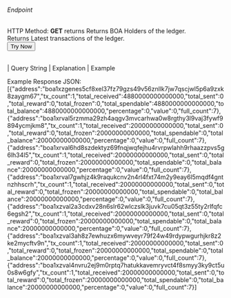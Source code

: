 <h6>Endpoint</h6>

<p id="endpoint"></p>

HTTP Method: **GET**
returns Returns BOA Holders of the ledger.
<br/>
Returns Latest transactions of the ledger.
<br/>
<button class="md-button" onclick="tryNow()">Try Now</button>
<script>
   document.getElementById("endpoint").innerHTML =`http://3.38.34.30:3836/holders`
    function tryNow(){
        document.getElementById("showResult").innerHTML =""
        document.getElementById("endpoint").innerHTML =""
        fetch(`http://3.38.34.30:3836/holders`).then((res) => {
            res.json().then((res) => {
                document.getElementById("showResult").innerHTML = JSON.stringify(res)
                document.getElementById("endpoint").innerHTML =`http://3.38.34.30:3836/holders`
                })
        }).catch((err) => {
            console.log(err)
        })
    }
</script>
<p id="showResult"></p>
</br>
| Query String | Explanation    | Example   
</br>                         

Example Response JSON:<br/>
[{"address":"boa1xzgenes5cf8xel37fz79gzs49v56znllk7jw7qscjwl5p6a9zxk8zaygm67","tx_count":1,"total_received":4880000000000000,"total_sent":0,"total_reward":0,"total_frozen":0,"total_spendable":4880000000000000,"total_balance":4880000000000000,"percentage":0,"value":0,"full_count":7},{"address":"boa1xrval5rzmma29zh4aqgv3mvcarhwa0w8rgthy3l9vaj3fywf9894ycmjkm8","tx_count":1,"total_received":20000000000000,"total_sent":0,"total_reward":0,"total_frozen":20000000000000,"total_spendable":0,"total_balance":20000000000000,"percentage":0,"value":0,"full_count":7},{"address":"boa1xrval6hd8szdektyz69fnqjwqfejhu4rvrpwlahh9rhaazzpvs5g6lh34l5","tx_count":1,"total_received":20000000000000,"total_sent":0,"total_reward":0,"total_frozen":20000000000000,"total_spendable":0,"total_balance":20000000000000,"percentage":0,"value":0,"full_count":7},{"address":"boa1xrval7gwhjz4k9raqukcnv2n4rl4fxt74m2y9eay6l5mqdf4gntnzhhscrh","tx_count":1,"total_received":20000000000000,"total_sent":0,"total_reward":0,"total_frozen":20000000000000,"total_spendable":0,"total_balance":20000000000000,"percentage":0,"value":0,"full_count":7},{"address":"boa1xzval2a3cdxv28n6slr62wlczslk3juvk7cu05qt3z55ty2rlfqfc6egsh2","tx_count":1,"total_received":20000000000000,"total_sent":0,"total_reward":0,"total_frozen":20000000000000,"total_spendable":0,"total_balance":20000000000000,"percentage":0,"value":0,"full_count":7},{"address":"boa1xzval3ah8z7ewhuzx6mywveyr79f24w49rdypwgurhjkr8z2ke2mycftv9n","tx_count":1,"total_received":20000000000000,"total_sent":0,"total_reward":0,"total_frozen":20000000000000,"total_spendable":0,"total_balance":20000000000000,"percentage":0,"value":0,"full_count":7},{"address":"boa1xzval4nvru2ej9m0rptq7hatukkavemryvct4f8smyy3ky9ct5u0s8w6gfy","tx_count":1,"total_received":20000000000000,"total_sent":0,"total_reward":0,"total_frozen":20000000000000,"total_spendable":0,"total_balance":20000000000000,"percentage":0,"value":0,"full_count":7}]